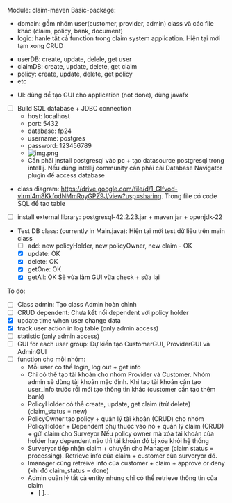 Module: claim-maven
Basic-package:
- domain: gồm nhóm user(customer, provider, admin) class và các file khác (claim, policy, bank, document)
- logic: hanle tất cả function trong claim system application. Hiện tại mới tạm xong CRUD
+ userDB: create, update, delele, get user
+ claimDB: create, update, delete, get claim
+ policy: create, update, delete, get policy
+ etc
- UI: dùng để tạo GUI cho application (not done), dùng javafx
- [ ] Build SQL database + JDBC connection
  - host: localhost
  - port: 5432
  - database: fp24
  - username: postgres
  - password: 123456789
  - ![img.png](img.png)
  - Cần phải install postgresql vào pc + tạo datasource postgresql trong intellij. Nếu dùng intellij community cần phải cài Database Navigator plugin để access database

- class diagram: https://drive.google.com/file/d/1_GIfvod-virmi4m8KkfodNMmRoyGPZ9J/view?usp=sharing. Trong file có code SQL để tạo table
- [ ] install external library: postgresql-42.2.23.jar + maven jar + openjdk-22
- Test DB class: (currently in Main.java): Hiện tại mới test dữ liệu trên main class
  - [ ] add: new policyHolder, new policyOwner, new claim - OK
  - [x] update: OK
  - [x] delete: OK
  - [x] getOne: OK
  - [x] getAll: OK
    Sẽ vừa làm GUI vừa check + sửa lại

To do:
- [ ] Class admin: Tạo class Admin hoàn chỉnh
- [ ] CRUD dependent: Chưa kết nối dependent với policy holder
- [x] update time when user change data
- [x] track user action in log table (only admin access)
- [ ] statistic (only admin access)
- [ ] GUI for each user group: Dự kiến tạo CustomerGUI, ProviderGUI và AdminGUI
- [ ] function cho mỗi nhóm:
  + Mỗi user có thể login, log out + get info
  + Chỉ có thể tạo tài khoản cho nhóm Provider và Customer. Nhóm admin sẽ dùng tài khoản mặc định. Khi tạo tài khoản cần tạo user_info trước rồi mới tạo thông tin khác (customer cần tạo thêm bank)
  + PolicyHolder có thể create, update, get claim (trừ delete) (claim_status = new)
  + PolicyOwner tạo policy + quản lý tài khoản (CRUD) cho nhóm PolicyHolder + Dependent phụ thuộc vào nó + quản lý claim (CRUD) + gửi claim cho Surveyor
    Nếu policy owner mà xóa tài khoản của holder hay dependent nào thì tài khoản đó bị xóa khỏi hệ thống
  + Surveryor tiếp nhận claim + chuyển cho Manager (claim status = processing). Retrieve info của claim + customer của surveryor đó.
  + Imanager cũng retreive info của customer + claim + approve or deny (khi đó claim_status = done)
  + Admin quản lý tất cả entity nhưng chỉ có thể retrieve thông tin của claim
    - [ ]...
